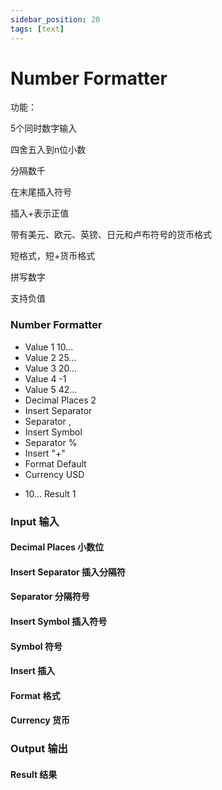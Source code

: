 ```yaml
---
sidebar_position: 20
tags: [text]
---
```


# Number Formatter

功能：

5个同时数字输入

四舍五入到n位小数

分隔数千

在末尾插入符号

插入+表示正值

带有美元、欧元、英镑、日元和卢布符号的货币格式

短格式，短+货币格式

拼写数字

支持负值

<div className="patch-container">
    <div className="patch processor">
        <h3>Number Formatter</h3>
        <ul className="inputs">
            <li>Value 1 <span>10...</span></li>
            <li>Value 2 <span>25...</span></li>
            <li>Value 3 <span>20...</span></li>
            <li>Value 4 <span>-1</span></li>
            <li>Value 5 <span>42...</span></li>
            <li>Decimal Places <span>2</span></li>
            <li>Insert Separator <span className="checkbox-off"></span></li>
            <li>Separator <span>,</span></li>
            <li>Insert Symbol <span className="checkbox-off"></span></li>
            <li>Separator <span>%</span></li>
            <li>Insert "+" <span className="checkbox-off"></span></li>
            <li>Format <span>Default</span></li>
            <li>Currency <span>USD</span></li>
        </ul>
        <ul className="outputs">
            <li><span>10...</span> Result 1</li>
        </ul>
    </div>
</div>


<div className="port-descriptions">
<div className="inputs">

### Input 输入

#### Decimal Places 小数位

#### Insert Separator 插入分隔符

#### Separator 分隔符号

#### Insert Symbol 插入符号

#### Symbol 符号

#### Insert 插入

#### Format 格式

#### Currency 货币

</div>
<div className="outputs">

### Output 输出

#### Result 结果 

</div>
</div>